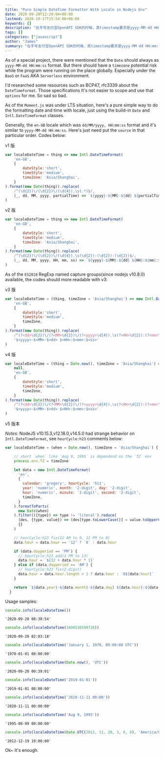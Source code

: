 ```yaml
---
title: "Pure Simple DateTime Formatter With Locale in Nodejs Env"
date: 2020-09-20T12:29:04+08:00
lastmod: 2020-10-17T15:54:06+08:00
keywords: []
description: "在手写支付宝OpenAPI SDK的时候，其timestamp要求是yyyy-MM-dd HH:mm:ss 格式，以下函数仅使用内置 Date 及 Intl，尝试对不同时区的时间标准化输出，低依赖。"
tags: []
categories: ["javascript"]
author: "James"
summary: "在手写支付宝OpenAPI SDK的时候，其timestamp要求是yyyy-MM-dd HH:mm:ss 格式，以下函数仅使用nodejs内置的Date及Intl类，来实现对不同时区的时间格式化处理。"
---
```


As of a special project, there were mentioned that the `Date` should always as `yyyy-MM-dd HH:mm:ss` format. But there should have a `timezone` potential risk while the program were running on the place globally. Especially under the `BaaS` or `FaaS` AKA `Serverless` environment.

I'd researched some resources such as BCP47, rfc3339 about the `DateTimeFormat`. Those specifications It's not easier to scope and use that `options` for me. So sad so bad.

As of the `Moment.js` was under LTS situation, here's a pure simple way to do the formatting date and time with locale, just using the build-in `Date` and `Intl.DateTimeFormat` classes.

Generally, the `en-GB` locale which was `dd/MM/yyyy, HH:mm:ss` format and it's similar to `yyyy-MM-dd HH:mm:ss`. Here's just need put the `source` in that particular order. Codes below:

v1 版

```javascript
var localeDateTime = thing => new Intl.DateTimeFormat(
    'en-GB',
    {
        dateStyle:'short',
        timeStyle:'medium',
        timeZone: 'Asia/Shanghai',
    }
).format(new Date(thing)).replace(
    /^(\d{2})\/(\d{2})\/(\d{4}),\s(.*)$/,
    (_, dd, MM, yyyy, partialTime) => `${yyyy}-${MM}-${dd} ${partialTime}`
)
```

v2 版

```javascript
var localeDateTime = thing => new Intl.DateTimeFormat(
    'en-GB',
    {
        dateStyle:'short',
        timeStyle:'medium',
        timeZone: 'Asia/Shanghai',
    }
).format(new Date(thing)).replace(
    /^(\d{2})\/(\d{2})\/(\d{4}),\s(\d{2}):(\d{2}):(\d{2})$/,
    (_, dd, MM, yyyy, HH, mm, ss) => `${yyyy}-${MM}-${dd} ${HH}:${mm}:${ss}`
)
```

As of the `ES2018` RegExp named capture groups(since nodejs v10.8.0) available, the codes should more readable with v3:

v3 版

```javascript
var localeDateTime = (thing, timeZone = 'Asia/Shanghai') => new Intl.DateTimeFormat(
    'en-GB',
    {
        dateStyle:'short',
        timeStyle:'medium',
        timeZone,
    }
).format(new Date(thing)).replace(
    /^(?<dd>\d{2})\/(?<MM>\d{2})\/(?<yyyy>\d{4}),\s(?<HH>\d{2}):(?<mm>\d{2}):(?<ss>\d{2})$/,
    '$<yyyy>-$<MM>-$<dd> $<HH>:$<mm>:$<ss>'
)
```

v4 版

```javascript
var localeDateTime = (thing = Date.now(), timeZone = 'Asia/Shanghai') => Intl.DateTimeFormat.call(
    null,
    'en-GB',
    {
        dateStyle:'short',
        timeStyle:'medium',
        timeZone,
    }
).format(new Date(thing)).replace(
    /^(?<dd>\d{2})\/(?<MM>\d{2})\/(?<yyyy>\d{4}),\s(?<HH>\d{2}):(?<mm>\d{2}):(?<ss>\d{2})$/,
    '$<yyyy>-$<MM>-$<dd> $<HH>:$<mm>:$<ss>'
)
```

v5 版本

*Notes*: NodeJS v10.15.3,v12.18.0,v14.5.0 had strange behavior on `Intl.DateTimeFormat`, see `hourCycle:h23` comments below:

```javascript
var localeDateTime = (when = Date.now(), timeZone = 'Asia/Shanghai') {

    // short `when` like `Aug 9, 1995` is dependend on the `TZ` env
    process.env.TZ = timeZone

    let data = new Intl.DateTimeFormat(
      'en',
      {
        calendar: 'gregory', hourCycle: 'h11',
        year: 'numeric', month: '2-digit', day: '2-digit',
        hour: 'numeric', minute: '2-digit', second: '2-digit',
        timeZone,
      }
    ).formatToParts(
      new Date(when)
    ).filter(({type}) => type != 'literal').reduce(
      (des, {type, value}) => (des[type.toLowerCase()] = value.toUpperCase(), des),
      {}
    )

    // hourCycle:h23 fix(12 AM to 0, 12 PM to 0)
    data.hour = data.hour == '12' ? `0` : data.hour

    if (data.dayperiod == 'PM') {
      // hourCycle:h23 add(1 PM to 13)
      data.hour = `${12 + data.hour * 1}`
    } else if (data.dayperiod == 'AM') {
      // hourCycle:h23 fix(2-digit)
      data.hour = data.hour.length > 1 ? data.hour : `0${data.hour}`
    }

    return `${data.year}-${data.month}-${data.day} ${data.hour}:${data.minute}:${data.second}`
  }
```

Usage samples:

```javascript
console.info(localeDateTime())
```

```
'2020-09-20 08:38:54'
```

```javascript
console.info(localeDateTime(1600538598726))
```

```
'2020-09-20 02:03:18'
```

```javascript
console.info(localeDateTime('January 1, 1970, 00:00:00 UTC'))
```

```
'1970-01-01 08:00:00'
```

```javascript
console.info(localeDateTime(Date.now(), 'UTC'))
```

```
'2020-09-20 00:39:01'
```

```javascript
console.info(localeDateTime('2019-01-01'))
```

```
'2019-01-01 08:00:00'
```

```javascript
console.info(localeDateTime('2020-11-11 00:00'))
```

```
'2020-11-11 00:00:00'
```

```javascript
console.info(localeDateTime('Aug 9, 1995'))
```

```
'1995-08-09 00:00:00'
```

```javascript
console.info(localeDateTime(Date.UTC(2012, 11, 20, 3, 0, 0), 'America/Los_Angeles'))
```

```
'2012-12-19 19:00:00'
```

Ok~ It's enough.
